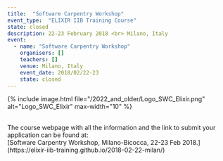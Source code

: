 ```yaml
---
title:  "Software Carpentry Workshop"
event_type:  "ELIXIR IIB Training Course"
state: closed
description: 22-23 February 2018 <br> Milano, Italy
event:
  - name: "Software Carpentry Workshop"
    organisers: []
    teachers: []
    venue: Milano, Italy
    event_date: 2018/02/22-23
    state: closed
---
```

{% include image.html file="/2022_and_older/Logo_SWC_Elixir.png" alt="Logo_SWC_Elixir" max-width="10" %}



<br>
The course webpage with all the information and the link to submit your application can be found at:<br>
[Software Carpentry Workshop, Milano-Bicocca, 22-23 Feb 2018.](https://elixir-iib-training.github.io/2018-02-22-milan/)
